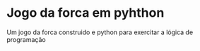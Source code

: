 # Jogo da forca em pyhthon

Um jogo da forca construido e python para exercitar a lógica de programação 


